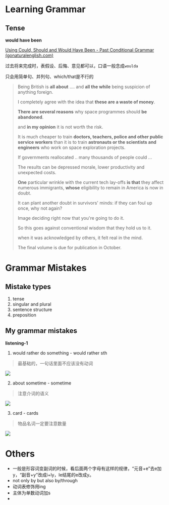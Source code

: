 # Learning Grammar

## Tense

**would have been**

[Using Could, Should and Would Have Been - Past Conditional Grammar (gonaturalenglish.com)](https://gonaturalenglish.com/past-conditional-english-grammar/)

过去将来完成时，表假设、后悔、意见都可以，口语一般念成`woulda`



只会用简单句、并列句、which/that是不行的

> Being British is **all about** .... and **all the while** being suspicion of anything foreign.
>
> I completely agree with the idea that **these are a waste of money**.
>
> **There are several reasons** why space programmes should **be abandoned**.
>
> and **in my opinion** it is not worth the risk.
>
> It is much cheaper to train **doctors, teachers, police and other public service workers** than it is to train **astronauts or the scientists and engineers** who work on space exploration projects.
>
> If governments reallocated .. many thousands of people could ...
>
> The results can be depressed morale, lower productivity and unexpected costs.
>
> **One** particular wrinkle with the current tech lay-offs **is that** they affect numerous immigrants, **whose** eligibility to remain in America is now in doubt.
>
> It can plant another doubt in survivors' minds: if they can foul up once, why not again?
>
> Image deciding right now that you're going to do it.
>
> So this goes against conventional wisdom that they hold us to it.
>
> when it was acknowledged by others, it felt real in the mind.
>
> The final volume is due for publication in October.

# Grammar Mistakes

## Mistake types

1. tense
2. singular and plural
3. sentence structure
4. preposition

## My grammar mistakes

**listening-1**

1. would rather do something - would rather sth

> 最基础的，一句话里面不应该没有动词

![](http://pic.netpunk.space/images/2022/11/15/20221115182543.png)

2. about sometime - sometime

> 注意介词的语义

![](http://pic.netpunk.space/images/2022/11/15/20221115204115.png)

3. card - cards

> 物品名词一定要注意数量

![](http://pic.netpunk.space/images/2022/11/15/20221115204236.png)

# Others

* 一般是形容词变副词的时候，看后面两个字母有这样的规律，“元音+e”去e加y，“副音+y”改成i+ly，le结尾的e改成y。
* not only by but also by/through
* 动词表修饰用ing
* 主体为单数动词加s
* 


